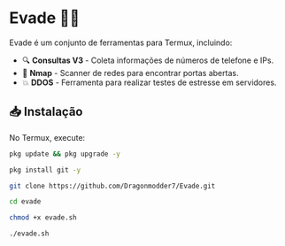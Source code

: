 # Evade 🕵️‍♂️  

Evade é um conjunto de ferramentas para Termux, incluindo:  
- 🔍 **Consultas V3** - Coleta informações de números de telefone e IPs.  
- 📡 **Nmap** - Scanner de redes para encontrar portas abertas.  
- 💥 **DDOS** - Ferramenta para realizar testes de estresse em servidores.  

## 📥 Instalação  
No Termux, execute:  
```bash
pkg update && pkg upgrade -y

pkg install git -y

git clone https://github.com/Dragonmodder7/Evade.git

cd evade

chmod +x evade.sh

./evade.sh
